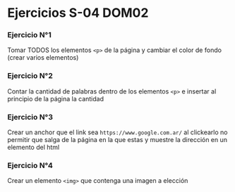 # Ejercicios S-04 DOM02

### Ejercicio N°1
Tomar TODOS los elementos `<p>` de la página y cambiar el color de fondo (crear varios elementos)

### Ejercicio N°2
Contar la cantidad de palabras dentro de los elementos `<p>` e insertar al principio de la página la cantidad

### Ejercicio N°3
Crear un anchor que el link sea `https://www.google.com.ar/` al clickearlo no permitir que salga de la página en la que estas y muestre la dirección en un elemento del html

### Ejercicio N°4
Crear un elemento `<img>` que contenga una imagen a elección
